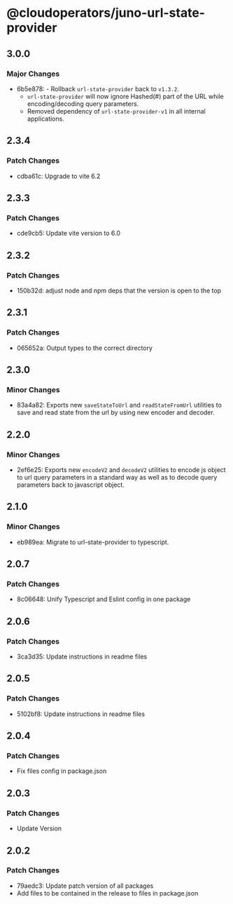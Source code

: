 # @cloudoperators/juno-url-state-provider

## 3.0.0

### Major Changes

- 6b5e878: - Rollback `url-state-provider` back to `v1.3.2`.
  - `url-state-provider` will now ignore Hashed(#) part of the URL while encoding/decoding query parameters.
  - Removed dependency of `url-state-provider-v1` in all internal applications.

## 2.3.4

### Patch Changes

- cdba61c: Upgrade to vite 6.2

## 2.3.3

### Patch Changes

- cde9cb5: Update vite version to 6.0

## 2.3.2

### Patch Changes

- 150b32d: adjust node and npm deps that the version is open to the top

## 2.3.1

### Patch Changes

- 065652a: Output types to the correct directory

## 2.3.0

### Minor Changes

- 83a4a82: Exports new `saveStateToUrl` and `readStateFromUrl` utilities to save and read state from the url by using new encoder and decoder.

## 2.2.0

### Minor Changes

- 2ef6e25: Exports new `encodeV2` and `decodeV2` utilities to encode js object to url query parameters in a standard way as well as to decode query parameters back to javascript object.

## 2.1.0

### Minor Changes

- eb989ea: Migrate to url-state-provider to typescript.

## 2.0.7

### Patch Changes

- 8c06648: Unify Typescript and Eslint config in one package

## 2.0.6

### Patch Changes

- 3ca3d35: Update instructions in readme files

## 2.0.5

### Patch Changes

- 5102bf8: Update instructions in readme files

## 2.0.4

### Patch Changes

- Fix files config in package.json

## 2.0.3

### Patch Changes

- Update Version

## 2.0.2

### Patch Changes

- 79aedc3: Update patch version of all packages
- Add files to be contained in the release to files in package.json

